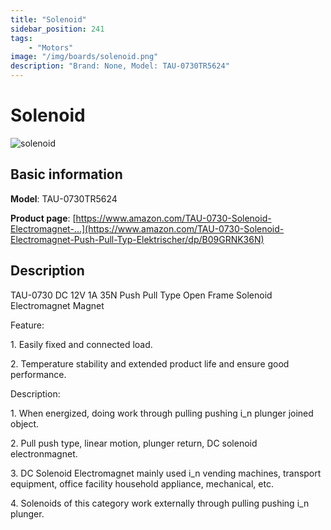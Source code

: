 ```yaml
---
title: "Solenoid"
sidebar_position: 241
tags:
    - "Motors"
image: "/img/boards/solenoid.png"
description: "Brand: None, Model: TAU-0730TR5624"
---
```

# Solenoid

![solenoid](/img/boards/solenoid.png)

## Basic information

**Model**: TAU-0730TR5624

**Product page**: [https://www.amazon.com/TAU-0730-Solenoid-Electromagnet-...](https://www.amazon.com/TAU-0730-Solenoid-Electromagnet-Push-Pull-Typ-Elektrischer/dp/B09GRNK36N)

## Description

TAU\-0730 DC 12V 1A 35N Push Pull Type Open Frame Solenoid Electromagnet Magnet

Feature:

1\. Easily fixed and connected load\.

2\. Temperature stability and extended product life and ensure good performance\.

Description:

1\. When energized, doing work through pulling pushing i\_n plunger joined object\.

2\. Pull push type, linear motion, plunger return, DC solenoid electronmagnet\.

3\. DC Solenoid Electromagnet mainly used i\_n vending machines, transport equipment, office facility household appliance, mechanical, etc\.

4\. Solenoids of this category work externally through pulling pushing i\_n plunger\.

